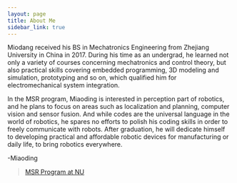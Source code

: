 ```yaml
---
layout: page
title: About Me
sidebar_link: true
---
```


Miodang received his BS in Mechatronics Engineering from Zhejiang University in China in 2017. During his time as an undergrad, he learned not only a variety of courses concerning mechatronics and control theory, but also practical skills covering embedded programming, 3D modeling and simulation, prototyping and so on, which qualified him for electromechanical system integration.


In the MSR program, Miaoding is interested in perception part of robotics, and he plans to focus on areas such as localization and planning, computer vision and sensor fusion. And while codes are the universal language in the world of robotics, he spares no efforts to polish his coding skills in order to freely communicate with robots. After graduation, he will dedicate himself to developing practical and affordable robotic devices for manufacturing or daily life, to bring robotics everywhere.


-Miaoding

> [MSR Program at NU](http://www.mccormick.northwestern.edu/robotics/)
